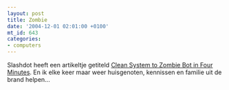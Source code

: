 ```yaml
---
layout: post
title: Zombie
date: '2004-12-01 02:01:00 +0100'
mt_id: 643
categories:
- computers
---
```

Slashdot heeft een artikeltje getiteld <a href="http://it.slashdot.org/it/04/11/30/1932245.shtml?tid=220&tid=172&tid=201">Clean System to Zombie Bot in Four Minutes</a>. En ik elke keer maar weer huisgenoten, kennissen en familie uit de brand helpen...
